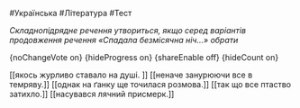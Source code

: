#Українська #Література #Тест

*Складнопідрядне речення утвориться, якщо серед варіантів продовження речення «Спадала безмісячна ніч...» обрати*

{noChangeVote on}
{hideProgress on}
{shareEnable off}
{hideCount on}

[[якось журливо ставало на душі. ]]
[[неначе занурюючи все в темряву.]]
[[однак на ґанку ще точилася розмова.]]
[[так що все птаство затихло.]]
[[насувався лячний присмерк.]]
